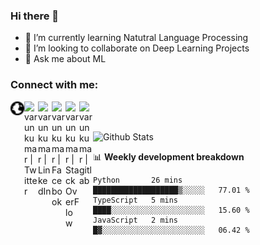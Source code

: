 ### Hi there 👋


<!-- - 🔭 I’m currently working at 💻 [Virtusa](https://www.virtusa.com/) -->
- 🌱 I’m currently learning Natutral Language Processing
- 👯 I’m looking to collaborate on Deep Learning Projects
- 💬 Ask me about ML
<!--
- 😄 Pronouns: ...
- ⚡ Fun fact: ...
- 🤔 I’m looking for help with 
-->
### Connect with me:

[<img align="left" alt="varun kumar" width="22px" src="https://raw.githubusercontent.com/iconic/open-iconic/master/svg/globe.svg" />][website]
[<img align="left" alt="varun kumar | Twitter" width="22px" src="https://cdn.jsdelivr.net/npm/simple-icons@v3/icons/twitter.svg" />][twitter]
[<img align="left" alt="varun kumar | LinkedIn" width="22px" src="https://cdn.jsdelivr.net/npm/simple-icons@v3/icons/linkedin.svg" />][linkedin]
[<img align="left" alt="varun kumar | Facebook" width="22px" src="https://cdn.jsdelivr.net/npm/simple-icons@3.4.1/icons/facebook.svg" />][Facebook]
[<img align="left" alt="varun kumar | StackOverFlow" width="22px" src="https://cdn.jsdelivr.net/npm/simple-icons@3.4.1/icons/stackoverflow.svg" />][StackOverFlow]
[<img align="left" alt="varun kumar | gitlab" width="22px" src="https://cdn.jsdelivr.net/npm/simple-icons@3.4.1/icons/gitlab.svg" />][gitlab]
<br/><br/>

![Github Stats](https://github-readme-stats.vercel.app/api?username=bejugamvarun&show_icons=true&theme=dracula)

📊 **Weekly development breakdown**

<!--START_SECTION:waka-->
```text
Python       26 mins         ███████████████████▒░░░░░   77.01 % 
TypeScript   5 mins          ████░░░░░░░░░░░░░░░░░░░░░   15.60 % 
JavaScript   2 mins          █▓░░░░░░░░░░░░░░░░░░░░░░░   06.42 % 
```
<!--END_SECTION:waka-->

[website]: https://bejugamvarun.github.io
[twitter]: https://twitter.com/Bejugamvarun
[linkedin]: https://www.linkedin.com/in/bejugamvarun
[Facebook]: https://www.facebook.com/bejugam.varun 
[StackOverFlow]: https://stackoverflow.com/users/9496977/varun-kumar
[gitlab]: https://gitlab.com/varun0603
